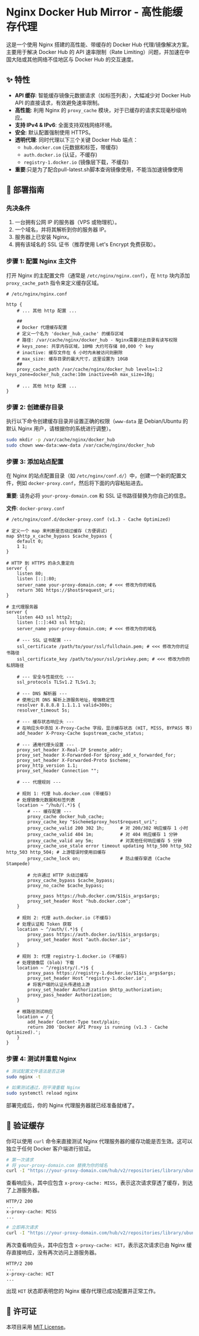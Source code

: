 # Nginx Docker Hub Mirror - 高性能缓存代理

这是一个使用 Nginx 搭建的高性能、带缓存的 Docker Hub 代理/镜像解决方案。主要用于解决 Docker Hub 的 API 速率限制（Rate Limiting）问题，并加速在中国大陆或其他网络不佳地区与 Docker Hub 的交互速度。

## ✨ 特性

- **API 缓存**: 智能缓存镜像元数据请求（如标签列表），大幅减少对 Docker Hub API 的直接请求，有效避免速率限制。
- **高性能**: 利用 Nginx 的 `proxy_cache` 模块，对于已缓存的请求实现毫秒级响应。
- **支持 IPv4 & IPv6**: 全面支持双栈网络环境。
- **安全**: 默认配置强制使用 HTTPS。
- **透明代理**: 同时代理以下三个关键 Docker Hub 端点：
    - `hub.docker.com` (元数据和标签，带缓存)
    - `auth.docker.io` (认证，不缓存)
    - `registry-1.docker.io` (镜像层下载，不缓存)
- **重要**:只是为了配合pull-latest.sh脚本查询镜像使用，不能当加速镜像使用

## 🚀 部署指南

### 先决条件

1.  一台拥有公网 IP 的服务器（VPS 或物理机）。
2.  一个域名，并将其解析到你的服务器 IP。
3.  服务器上已安装 Nginx。
4.  拥有该域名的 SSL 证书（推荐使用 Let's Encrypt 免费获取）。

### 步骤 1: 配置 Nginx 主文件

打开 Nginx 的主配置文件（通常是 `/etc/nginx/nginx.conf`），在 `http` 块内添加 `proxy_cache_path` 指令来定义缓存区域。

```nginx
# /etc/nginx/nginx.conf

http {
    # ... 其他 http 配置 ...

    ##
    # Docker 代理缓存配置
    # 定义一个名为 'docker_hub_cache' 的缓存区域
    # 路径: /var/cache/nginx/docker_hub - Nginx需要对此目录有读写权限
    # keys_zone: 共享内存区域，10MB 大约可存储 80,000 个 key
    # inactive: 缓存文件在 6 小时内未被访问则删除
    # max_size: 缓存目录的最大尺寸，这里设置为 10GB
    ##
    proxy_cache_path /var/cache/nginx/docker_hub levels=1:2 keys_zone=docker_hub_cache:10m inactive=6h max_size=10g;

    # ... 其他 http 配置 ...
}
```

### 步骤 2: 创建缓存目录

执行以下命令创建缓存目录并设置正确的权限（`www-data` 是 Debian/Ubuntu 的默认 Nginx 用户，请根据你的系统进行调整）。

```bash
sudo mkdir -p /var/cache/nginx/docker_hub
sudo chown www-data:www-data /var/cache/nginx/docker_hub
```

### 步骤 3: 添加站点配置

在 Nginx 的站点配置目录（如 `/etc/nginx/conf.d/`）中，创建一个新的配置文件，例如 `docker-proxy.conf`，然后将下面的内容粘贴进去。

**重要**: 请务必将 `your-proxy-domain.com` 和 SSL 证书路径替换为你自己的信息。

**文件**: `docker-proxy.conf`
```nginx
# /etc/nginx/conf.d/docker-proxy.conf (v1.3 - Cache Optimized)

# 定义一个 map 来判断是否绕过缓存 (方便调试)
map $http_x_cache_bypass $cache_bypass {
    default 0;
    1 1;
}

# HTTP 到 HTTPS 的永久重定向
server {
    listen 80;
    listen [::]:80;
    server_name your-proxy-domain.com; # <<< 修改为你的域名
    return 301 https://$host$request_uri;
}

# 主代理服务器
server {
    listen 443 ssl http2;
    listen [::]:443 ssl http2;
    server_name your-proxy-domain.com; # <<< 修改为你的域名

    # --- SSL 证书配置 ---
    ssl_certificate /path/to/your/ssl/fullchain.pem; # <<< 修改为你的证书路径
    ssl_certificate_key /path/to/your/ssl/privkey.pem; # <<< 修改为你的私钥路径

    # --- 安全与性能优化 ---
    ssl_protocols TLSv1.2 TLSv1.3;
    
    # --- DNS 解析器 ---
    # 使用公共 DNS 解析上游服务地址，增强稳定性
    resolver 8.8.8.8 1.1.1.1 valid=300s;
    resolver_timeout 5s;

    # --- 缓存状态响应头 ---
    # 在响应头中添加 X-Proxy-Cache 字段，显示缓存状态 (HIT, MISS, BYPASS 等)
    add_header X-Proxy-Cache $upstream_cache_status;

    # --- 通用代理头设置 ---
    proxy_set_header X-Real-IP $remote_addr;
    proxy_set_header X-Forwarded-For $proxy_add_x_forwarded_for;
    proxy_set_header X-Forwarded-Proto $scheme;
    proxy_http_version 1.1;
    proxy_set_header Connection "";

    # --- 代理规则 ---

    # 规则 1: 代理 hub.docker.com (带缓存)
    # 处理镜像元数据和标签列表
    location ~ ^/hub/(.*)$ {
        # --- 缓存配置 ---
        proxy_cache docker_hub_cache;
        proxy_cache_key "$scheme$proxy_host$request_uri";
        proxy_cache_valid 200 302 1h;      # 对 200/302 响应缓存 1 小时
        proxy_cache_valid 404 1m;          # 对 404 响应缓存 1 分钟
        proxy_cache_valid any 5m;          # 对其他任何响应缓存 5 分钟
        proxy_cache_use_stale error timeout updating http_500 http_502 http_503 http_504; # 上游错误时使用旧缓存
        proxy_cache_lock on;               # 防止缓存穿透 (Cache Stampede)

        # 允许通过 HTTP 头绕过缓存
        proxy_cache_bypass $cache_bypass;
        proxy_no_cache $cache_bypass;

        proxy_pass https://hub.docker.com/$1$is_args$args;
        proxy_set_header Host "hub.docker.com";
    }

    # 规则 2: 代理 auth.docker.io (不缓存)
    # 处理认证和 Token 获取
    location ~ ^/auth/(.*)$ {
        proxy_pass https://auth.docker.io/$1$is_args$args;
        proxy_set_header Host "auth.docker.io";
    }

    # 规则 3: 代理 registry-1.docker.io (不缓存)
    # 处理镜像层 (blob) 下载
    location ~ ^/registry/(.*)$ {
        proxy_pass https://registry-1.docker.io/$1$is_args$args;
        proxy_set_header Host "registry-1.docker.io";
        # 将客户端的认证头传递给上游
        proxy_set_header Authorization $http_authorization;
        proxy_pass_header Authorization;
    }

    # 根路径测试响应
    location = / {
        add_header Content-Type text/plain;
        return 200 'Docker API Proxy is running (v1.3 - Cache Optimized).';
    }
}
```

### 步骤 4: 测试并重载 Nginx

```bash
# 测试配置文件语法是否正确
sudo nginx -t

# 如果测试通过，则平滑重载 Nginx
sudo systemctl reload nginx
```
部署完成后，你的 Nginx 代理服务器就已经准备就绪了。

## 🧪 验证缓存

你可以使用 `curl` 命令来直接测试 Nginx 代理服务器的缓存功能是否生效。这可以独立于任何 Docker 客户端进行验证。

```bash
# 第一次请求
# 将 your-proxy-domain.com 替换为你的域名
curl -I "https://your-proxy-domain.com/hub/v2/repositories/library/ubuntu/tags"
```
查看响应头，其中应包含 `x-proxy-cache: MISS`，表示这次请求穿透了缓存，到达了上游服务器。

```
HTTP/2 200
...
x-proxy-cache: MISS
...
```

```bash
# 立即再次请求
curl -I "https://your-proxy-domain.com/hub/v2/repositories/library/ubuntu/tags"
```
再次查看响应头，其中应包含 `x-proxy-cache: HIT`，表示这次请求已由 Nginx 缓存直接响应，没有再次访问上游服务器。

```
HTTP/2 200
...
x-proxy-cache: HIT
...
```

出现 `HIT` 状态即表明您的 Nginx 缓存代理已成功配置并正常工作。

## 📄 许可证

本项目采用 [MIT License](LICENSE)。
